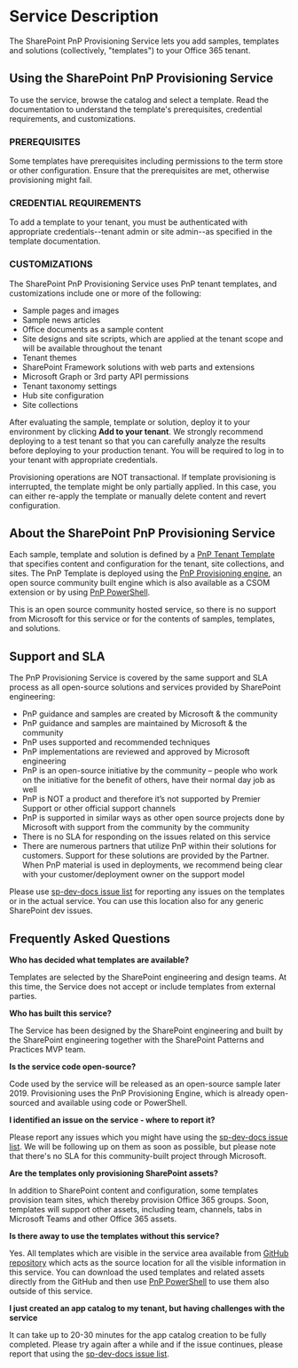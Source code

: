 # Service Description

The SharePoint PnP Provisioning Service lets you add samples, templates and solutions (collectively, "templates") to your Office 365 tenant.

## Using the SharePoint PnP Provisioning Service

To use the service, browse the catalog and select a template. Read the documentation to understand the template's prerequisites, credential requirements, and customizations.
 
### PREREQUISITES

Some templates have prerequisites including permissions to the term store or other configuration. Ensure that the prerequisites are met, otherwise provisioning might fail.
 
### CREDENTIAL REQUIREMENTS

To add a template to your tenant, you must be authenticated with appropriate credentials--tenant admin or site admin--as specified in the template documentation.

### CUSTOMIZATIONS

The SharePoint PnP Provisioning Service uses PnP tenant templates, and customizations include one or more of the following:
 
- Sample pages and images
- Sample news articles
- Office documents as a sample content
- Site designs and site scripts, which are applied at the tenant scope and will be available throughout the tenant
- Tenant themes
- SharePoint Framework solutions with web parts and extensions
- Microsoft Graph or 3rd party API permissions
- Tenant taxonomy settings
- Hub site configuration
- Site collections 

After evaluating the sample, template or solution, deploy it to your environment by clicking **Add to your tenant**. We strongly recommend deploying to a test tenant so that you can carefully analyze the results before deploying to your production tenant. You will be required to log in to your tenant with appropriate credentials. 

Provisioning operations are NOT transactional. If template provisioning is interrupted, the template might be only partially applied. In this case, you can either re-apply the template or manually delete content and revert configuration.

## About the SharePoint PnP Provisioning Service

Each sample, template and solution is defined by a [PnP Tenant Template](https://developer.microsoft.com/en-us/sharepoint/blogs/pnp-webcast-introduction-to-pnp-tenant-templates/) that specifies content and configuration for the tenant, site collections, and sites. The PnP Template is deployed using the [PnP Provisioning engine](https://www.youtube.com/watch?v=kRbrrGCfUtE), an open source community built engine which is also available as a CSOM extension or by using [PnP PowerShell](https://docs.microsoft.com/en-us/powershell/sharepoint/sharepoint-pnp/sharepoint-pnp-cmdlets).
 
This is an open source community hosted service, so there is no support from Microsoft for this service or for the contents of samples, templates, and solutions.

## Support and SLA

The PnP Provisioning Service is covered by the same support and SLA process as all open-source solutions and services provided by SharePoint engineering:

- PnP guidance and samples are created by Microsoft & the community
- PnP guidance and samples are maintained by Microsoft & the community
- PnP uses supported and recommended techniques
- PnP implementations are reviewed and approved by Microsoft engineering
- PnP is an open-source initiative by the community – people who work on the initiative for the benefit of others, have their normal day job as well
- PnP is NOT a product and therefore it’s not supported by Premier Support or other official support channels
- PnP is supported in similar ways as other open source projects done by Microsoft with support from the community by the community
- There is no SLA for responding on the issues related on this service
- There are numerous partners that utilize PnP within their solutions for customers. Support for these solutions are provided by the Partner. When PnP material is used in deployments, we recommend being clear with your customer/deployment owner on the support model
 
Please use [sp-dev-docs issue list](https://github.com/SharePoint/sp-dev-docs/issues) for reporting any issues on the templates or in the actual service. You can use this location also for any generic SharePoint dev issues.
 
## Frequently Asked Questions

**Who has decided what templates are available?**

Templates are selected by the SharePoint engineering and design teams. At this time, the Service does not accept or include templates from external parties.

**Who has built this service?**

The Service has been designed by the SharePoint engineering and built by the SharePoint engineering together with the SharePoint Patterns and Practices MVP team.

**Is the service code open-source?**

Code used by the service will be released as an open-source sample later 2019. Provisioning uses the PnP Provisioning Engine, which is already open-sourced and available using code or PowerShell.

**I identified an issue on the service - where to report it?**

Please report any issues which you might have using the [sp-dev-docs issue list](https://github.com/SharePoint/sp-dev-docs/issues).  We will be following up on them as soon as possible, but please note that there's no SLA for this community-built project through Microsoft.

**Are the templates only provisioning SharePoint assets?**

In addition to SharePoint content and configuration, some templates provision team sites, which thereby provision Office 365 groups. Soon, templates will support other assets, including team, channels, tabs in Microsoft Teams and other Office 365 assets.

**Is there away to use the templates without this service?**

Yes. All templates which are visible in the service area available from [GitHub repository](https://github.com/SharePoint/sp-dev-provisioning-templates) which acts as the source location for all the visible information in this service. You can download the used templates and related assets directly from the GitHub and then use [PnP PowerShell](https://docs.microsoft.com/en-us/powershell/sharepoint/sharepoint-pnp/sharepoint-pnp-cmdlets) to use them also outside of this service.

**I just created an app catalog to my tenant, but having challenges with the service**

It can take up to 20-30 minutes for the app catalog creation to be fully completed. Please try again after a while and if the issue continues, please report that using the [sp-dev-docs issue list](https://github.com/SharePoint/sp-dev-docs/issues).